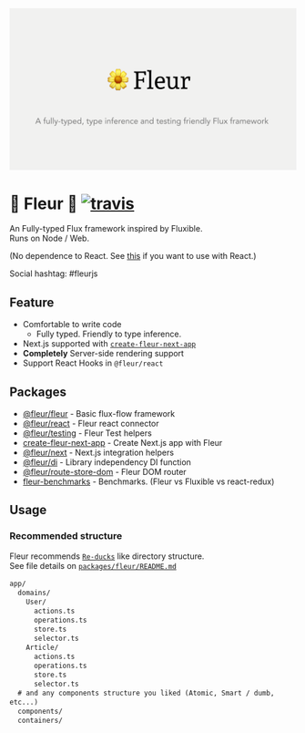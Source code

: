 ![ogp](./github-assets/ogp.png)

# 🌼 Fleur 🌼 [![travis](https://travis-ci.org/fleur-js/fleur.svg?branch=master)](https://travis-ci.org/fleur-js/fleur)

An Fully-typed Flux framework inspired by Fluxible.  
Runs on Node / Web.

(No dependence to React. See [this](https://www.npmjs.com/package/@fleur/react) if you want to use with React.)

Social hashtag: #fleurjs

## Feature

- Comfortable to write code
  - Fully typed. Friendly to type inference.
- Next.js supported with [`create-fleur-next-app`](./packages/create-fleur-next-app)
- **Completely** Server-side rendering support
- Support React Hooks in `@fleur/react`

## Packages

- [@fleur/fleur](./packages/fleur) - Basic flux-flow framework
- [@fleur/react](./packages/react) - Fleur react connector
- [@fleur/testing](./packages/testing) - Fleur Test helpers
- [create-fleur-next-app](./packages/create-fleur-next-app) - Create Next.js app with Fleur
- [@fleur/next](./packages/next) - Next.js integration helpers
- [@fleur/di](./packages/di) - Library independency DI function
- [@fleur/route-store-dom](./packages/route-store-dom) - Fleur DOM router
- [fleur-benchmarks](./packages/fleur-benchmarks) - Benchmarks. (Fleur vs Fluxible vs react-redux)

## Usage

### Recommended structure

Fleur recommends [`Re-ducks`](https://github.com/alexnm/re-ducks) like directory structure.  
See file details on [`packages/fleur/README.md`](./packages/fleur/README.md)

```
app/
  domains/
    User/
      actions.ts
      operations.ts
      store.ts
      selector.ts
    Article/
      actions.ts
      operations.ts
      store.ts
      selector.ts
  # and any components structure you liked (Atomic, Smart / dumb, etc...)
  components/
  containers/
```
